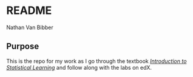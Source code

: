 README
================
Nathan Van Bibber

## Purpose

This is the repo for my work as I go through the textbook [*Introduction
to Statistical Learning*](https://www.statlearning.com/) and follow
along with the labs on edX.
